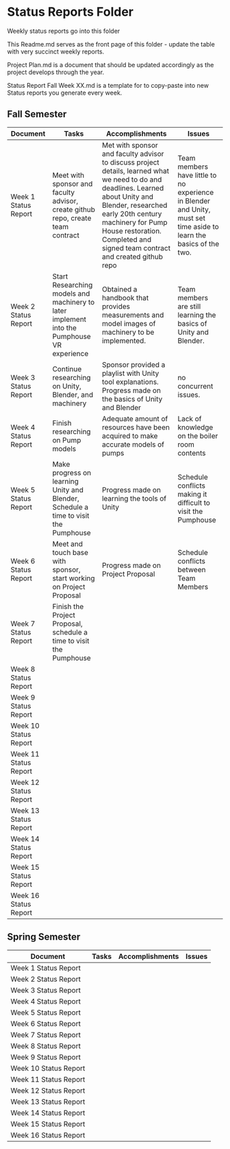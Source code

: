 # Status Reports Folder
Weekly status reports go into this folder

This Readme.md serves as the front page of this folder - update the table with very succinct weekly reports.

Project Plan.md is a document that should be updated accordingly as the project develops through the year.

Status Report Fall Week XX.md is a template for to copy-paste into new Status reports you generate every week.

## Fall Semester

| Document | Tasks | Accomplishments | Issues |
|---|---|---|---|
| Week 1 Status Report | Meet with sponsor and faculty advisor, create github repo, create team contract | Met with sponsor and faculty advisor to discuss project details, learned what we need to do and deadlines. Learned about Unity and Blender, researched early 20th century machinery for Pump House restoration. Completed and signed team contract and created github repo | Team members have little to no experience in Blender and Unity, must set time aside to learn the basics of the two. |
| Week 2 Status Report | Start Researching models and machinery to later implement into the Pumphouse VR experience | Obtained a handbook that provides measurements and model images of machinery to be implemented. | Team members are still learning the basics of Unity and Blender.|
| Week 3 Status Report | Continue researching on Unity, Blender, and machinery| Sponsor provided a playlist with Unity tool explanations. Progress made on the basics of Unity and Blender| no concurrent issues.|
| Week 4 Status Report | Finish researching on Pump models| Adequate amount of resources have been acquired to make accurate models of pumps| Lack of knowledge on the boiler room contents|
| Week 5 Status Report | Make progress on learning Unity and Blender, Schedule a time to visit the Pumphouse| Progress made on learning the tools of Unity| Schedule conflicts making it difficult to visit the Pumphouse|
| Week 6 Status Report | Meet and touch base with sponsor, start working on Project Proposal| Progress made on Project Proposal| Schedule conflicts between Team Members|
| Week 7 Status Report |Finish the Project Proposal, schedule a time to visit the Pumphouse | | |
| Week 8 Status Report | | | |
| Week 9 Status Report | | | |
| Week 10 Status Report | | | |
| Week 11 Status Report | | | |
| Week 12 Status Report | | | |
| Week 13 Status Report | | | |
| Week 14 Status Report | | | |
| Week 15 Status Report | | | |
| Week 16 Status Report | | | |

## Spring Semester

| Document | Tasks | Accomplishments| Issues |
|---|---|---|---|
| Week 1 Status Report | | | |
| Week 2 Status Report | | | |
| Week 3 Status Report | | | |
| Week 4 Status Report | | | |
| Week 5 Status Report | | | |
| Week 6 Status Report | | | |
| Week 7 Status Report | | | |
| Week 8 Status Report | | | |
| Week 9 Status Report | | | |
| Week 10 Status Report | | | |
| Week 11 Status Report | | | |
| Week 12 Status Report | | | |
| Week 13 Status Report | | | |
| Week 14 Status Report | | | |
| Week 15 Status Report | | | |
| Week 16 Status Report | | | |
